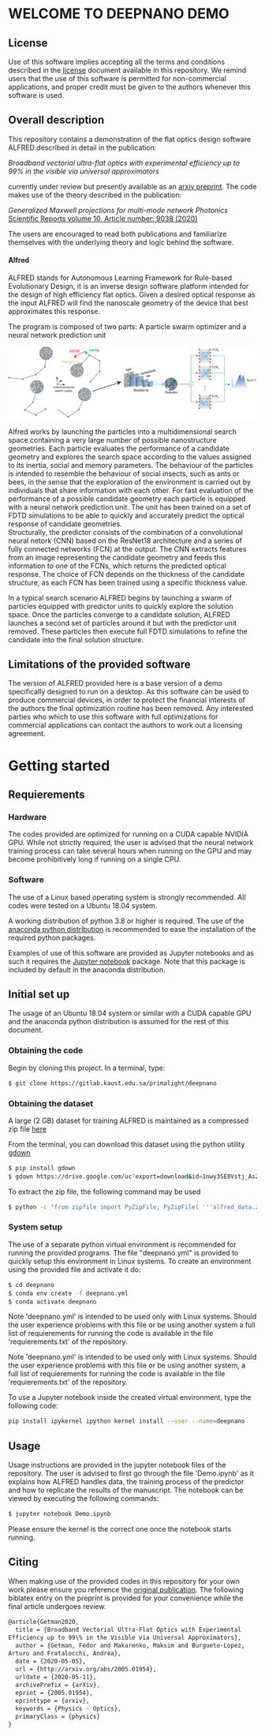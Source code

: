 # WELCOME TO DEEPNANO DEMO


## License

Use of this software implies accepting all the terms and conditions described in
the
[license](https://gitlab.kaust.edu.sa/makam0a/deepnano/-/blob/master/LICENSE)
document available in this repository.  We remind users that the use of this
software is permitted for non-commercial applications, and proper credit must be
given to the authors whenever this software is used.

## Overall description

This repository contains a demonstration of the flat optics design software ALFRED described in detail in the publication: 

*Broadband vectorial ultra-flat optics with experimental efficiency up to 99% in the visible via universal approximators*

currently under review but presently available as an [arxiv preprint](https://arxiv.org/abs/2005.01954). The code makes use of the theory described in the publication:

*Generalized Maxwell projections for multi-mode network Photonics* [Scientific Reports volume 10, Article number: 9038 (2020)](https://doi.org/10.1038/s41598-020-65293-6)

The users are encouraged to read both publications and familiarize themselves with the underlying theory and logic behind the  software.

#### Alfred
ALFRED stands for Autonomous Learning Framework for Rule-based Evolutionary Design, it is an inverse design software platform 
intended for the design of high efficiency flat optics. Given a desired optical response as the input ALFRED will find the
nanoscale geometry of the device that best approximates this response. 

The program is composed of two parts: A particle swarm optimizer and a neural network prediction unit

![](https://github.com/makamoa/alfred/blob/assets/Alfred_overview.png)

Alfred works by launching the particles into a multidimensional search space containing a very large number of possible
nanostructure geometries. Each particle evaluates the performance of a candidate geometry and explores the search space
according to the values assigned to its inertia, social and memory parameters. The behaviour of the particles is
intended to resemble the behaviour of social insects, such as ants or bees, in the sense that the exploration of the 
environment is carried out by individuals that share information with each other. For fast evaluation of the performance
of a possible candidate geometry each particle is equipped with a neural network prediction unit. The unit has been trained
on a set of FDTD simulations to be able to quickly and accurately predict the optical response of candidate geometries.  
Structurally, the predictor consists of the combination of a convolutional neural netork (CNN) based on the ResNet18 architecture 
and a series of fully connected networks (FCN) at the output. The CNN extracts features from an image representing the candidate
geometry and feeds this information to one of the FCNs, which returns the predicted optical response. The choice of FCN depends
on the thickness of the candidate structure, as each FCN has been trained using a specific thickness value.

In a typical search scenario ALFRED begins by launching a swarm of particles equipped with predictor units to quickly explore
the solution space. Once the particles converge to a candidate solution, ALFRED launches a second set of particles around it 
but with the predictor unit removed. These particles then execute full FDTD simulations to refine the candidate into the final
solution structure.

## Limitations of the provided software

The version of ALFRED provided here is a base version of a demo specifically designed to run on a desktop. As this software can be used to produce commercial 
devices, in order to protect the financial interests of the authors the final optimization routine has been removed. Any interested
parties who which to use this software with full optimizations for commercial applications can contact the authors to work out a licensing agreement.


# Getting started

## Requierements

### Hardware

The codes provided are optimized for running on a CUDA capable NVIDIA GPU.
While not strictly required, the user is advised that the neural network training
process can take several hours when running on the GPU and may become prohibitively
long if running on a single CPU. 

### Software

The use of a Linux based operating system is strongly recommended. 
All codes were tested on a Ubuntu 18.04 system.

A working distribution of python 3.8 or higher is required.
The use of the [anaconda python distribution](https://www.anaconda.com/) is recommended
to ease the installation of the required python packages.

Examples of use of this software are provided as Jupyter notebooks and as such 
it requires the [Jupyter notebook](https://jupyter.org/) package. Note that this package
is included by default in the anaconda distribution.


## Initial set up

The usage of an Ubuntu 18.04 system or similar with a CUDA capable GPU and the anaconda python
distribution is assumed for the rest of this document. 

### Obtaining the code

Begin by cloning this project. In a terminal, type:

```sh
$ git clone https://gitlab.kaust.edu.sa/primalight/deepnano
```

### Obtaining the dataset

A large (2 GB) dataset for training ALFRED is maintained as a compressed zip file [here](https://drive.google.com/uc?export=download&id=1nwy3SE8Vstj_AsZ-iMygCsfu4IFi7fAw)

From the terminal, you can download this dataset using the python utility [gdown](https://github.com/wkentaro/gdown)

```bash
$ pip install gdown
$ gdown https://drive.google.com/uc?export=download&id=1nwy3SE8Vstj_AsZ-iMygCsfu4IFi7fAw
```

To extract the zip file, the following command may be used

```bash
$ python -c "from zipfile import PyZipFile; PyZipFile( '''alfred_data.zip''' ).extractall()";
```


### System setup

The use of a separate python virtual environment is recommended for running the provided
programs. The file "deepnano.yml" is provided to quickly setup this environment in Linux
systems. To create an environment using the provided file and activate it do:

```bash
$ cd deepnano
$ conda env create -f deepnano.yml
$ conda activate deepnano
```
Note 'deepnano.yml' is intended to be used only with Linux systems.
Should the user experience problems with this file or be using another system 
a full list of requierements for running the code is available in the file
'requierements.txt' of the repository.

Note 'deepnano.yml' is intended to be used only with Linux systems.
Should the user experience problems with this file or be using another system, 
a full list of requierements for running the code is available in the file
'requierements.txt' of the repository.


To use a Jupyter notebook inside the created virtual environment, type the following code:

```bash
pip install ipykernel ipython kernel install --user --name=deepnano
```
## Usage

Usage instructions are provided in the jupyter notebook files of the repository. The user is advised to first go through the 
file 'Demo.ipynb' as it explains how ALFRED handles data, the training process of the predictor and how to replicate the results
of the manuscript. The notebook can be viewed by executing the following commands:

```bash
$ jupyter notebook Demo.ipynb
```
Please ensure the kernel is the correct one once the notebook starts running.
 
## Citing

When making use of the provided codes in this repository for your own work please ensure you reference the [original publication](https://arxiv.org/abs/2005.01954). 
The following biblatex entry on the preprint is provided for your convenience while the final article undergoes review.

```
@article{Getman2020,
  title = {Broadband Vectorial Ultra-Flat Optics with Experimental Efficiency up to 99\% in the Visible via Universal Approximators},
  author = {Getman, Fedor and Makarenko, Maksim and Burguete-Lopez, Arturo and Fratalocchi, Andrea},
  date = {2020-05-05},
  url = {http://arxiv.org/abs/2005.01954},
  urldate = {2020-05-11},
  archivePrefix = {arXiv},
  eprint = {2005.01954},
  eprinttype = {arxiv},
  keywords = {Physics - Optics},
  primaryClass = {physics}
}
```
